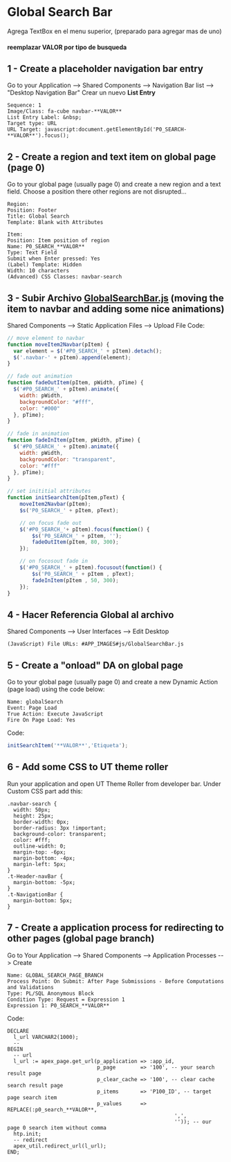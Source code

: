 # Global Search Bar
Agrega TextBox en el menu superior, (preparado para agregar mas de uno)

#### reemplazar **VALOR** por tipo de busqueda

## 1 - Create a placeholder navigation bar entry
Go to your Application --> Shared Components --> Navigation Bar list --> "Desktop Navigation Bar"
Crear un nuevo **List Entry** 

```
Sequence: 1
Image/Class: fa-cube navbar-**VALOR**
List Entry Label: &nbsp;
Target type: URL
URL Target: javascript:document.getElementById('P0_SEARCH-**VALOR**').focus();
```

## 2 - Create a region and text item on global page (page 0) 
Go to your global page (usually page 0) and create a new region and a text field. Choose a position there other regions are not disrupted...
```
Region:
Position: Footer
Title: Global Search
Template: Blank with Attributes

Item:
Position: Item position of region
Name: P0_SEARCH_**VALOR**
Type: Text Field
Submit when Enter pressed: Yes
(Label) Template: Hidden
Width: 10 characters
(Advanced) CSS Classes: navbar-search
```

## 3 - Subir Archivo [GlobalSearchBar.js](GlobalSearchBar.js) (moving the item to navbar and adding some nice animations)
Shared Components --> Static Application Files --> Upload File
Code:
```javascript
// move element to navbar
function moveItem2Navbar(pItem) {
  var element = $('#P0_SEARCH_' + pItem).detach();
  $('.navbar-' + pItem).append(element);
}

// fade out animation
function fadeOutItem(pItem, pWidth, pTime) {
  $('#P0_SEARCH_' + pItem).animate({
    width: pWidth,
    backgroundColor: "#fff",
    color: "#000"
  }, pTime);
}

// fade in animation
function fadeInItem(pItem, pWidth, pTime) {
  $('#P0_SEARCH_' + pItem).animate({
    width: pWidth,
    backgroundColor: "transparent",
    color: "#fff"
  }, pTime);
}

// set inititial attributes
function initSearchItem(pItem,pText) {
	moveItem2Navbar(pItem);
	$s('P0_SEARCH_' + pItem, pText);

	// on focus fade out
	$('#P0_SEARCH_'+ pItem).focus(function() {
		$s('P0_SEARCH_' + pItem, '');
		fadeOutItem(pItem, 80, 300);
	});

	// on focosout fade in
	$('#P0_SEARCH_' + pItem).focusout(function() {
		$s('P0_SEARCH_' + pItem , pText);
		fadeInItem(pItem , 50, 300);
	});
}
```
## 4 - Hacer Referencia Global al archivo 
Shared Components --> User Interfaces --> Edit Desktop
```
(JavaScript) File URLs: #APP_IMAGES#js/GlobalSearchBar.js
```

## 5 - Create a "onload" DA on global page 
Go to your global page (usually page 0) and create a new Dynamic Action (page load) using the code below:
```
Name: globalSearch
Event: Page Load
True Action: Execute JavaScript
Fire On Page Load: Yes
```

Code:
```javascript
initSearchItem('**VALOR**','Etiqueta');
```

## 6 - Add some CSS to UT theme roller
Run your application and open UT Theme Roller from developer bar. Under Custom CSS part add this:

```
.navbar-search {
  width: 50px;
  height: 25px;
  border-width: 0px;
  border-radius: 3px !important;
  background-color: transparent;
  color: #fff;
  outline-width: 0;
  margin-top: -6px;
  margin-bottom: -4px;
  margin-left: 5px;
}
.t-Header-navBar {
  margin-bottom: -5px;
}
.t-NavigationBar {
  margin-bottom: 5px;
}
```

## 7 - Create a application process for redirecting to other pages (global page branch)
Go to Your Application --> Shared Components --> Application Processes --> Create

```
Name: GLOBAL_SEARCH_PAGE_BRANCH
Process Point: On Submit: After Page Submissions - Before Computations and Validations
Type: PL/SQL Anonymous Block
Condition Type: Request = Expression 1
Expression 1: P0_SEARCH_**VALOR**
```

Code:
```language-sql
DECLARE
  l_url VARCHAR2(1000);
  --
BEGIN
  -- url
  l_url := apex_page.get_url(p_application => :app_id,
                             p_page        => '100', -- your search result page
                             p_clear_cache => '100', -- clear cache search result page
                             p_items       => 'P100_ID', -- target page search item
                             p_values      => REPLACE(:p0_search_**VALOR**,
                                                      ',',
                                                      '')); -- our page 0 search item without comma
  htp.init;
  -- redirect
  apex_util.redirect_url(l_url);
END;
```


